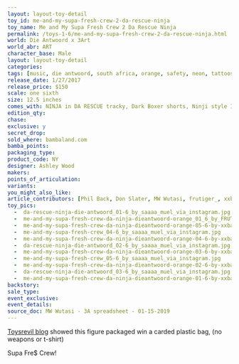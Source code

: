 ```yaml
---
layout: layout-toy-detail 
toy_id: me-and-my-supa-fresh-crew-2-da-rescue-ninja
toy_name: Me and My Supa Fresh Crew 2 Da Rescue Ninja
permalink: /toys-1-6/me-and-my-supa-fresh-crew-2-da-rescue-ninja.html
world: Die Antwoord x 3Art
world_abr: ART
character_base: Male
layout: layout-toy-detail
categories: 
tags: [music, die antwoord, south africa, orange, safety, neon, tattoos, ninji]
release_date: 1/27/2017
release_price: $150 
scale: one sixth
size: 12.5 inches
comes_with: NINJA in DA RESCUE tracky, Dark Boxer shorts, Ninji style Interchangeable hands (x3 sets), Ninji style sneakers (x1 pair)
edition_qty: 
chase: 
exclusive: y
secret_drop: 
sold_where: bambaland.com
bamba_points: 
packaging_type: 
product_code: NY
designer: Ashley Wood
makers: 
points_of_articulation: 
variants: 
you_might_also_like: 
article_contributors: [Phil Back, Don Slater, MW Wutasi, frutiger_, xxbarachielxx, saaaa_muel]
toy_pics: 
  -  da-rescue-ninja-die-antwoord_01-6_by_saaaa_muel_via_instagram.jpg
  -  me-and-my-supa-fresh-crew-da-ninja-dieantwoord-orange_01_6_by_FRUTIGER_.jpg
  -  me-and-my-supa-fresh-crew-da-ninja-dieantwoord-orange-05-6-by-xxbarachielxx.jpg
  -  me-and-my-supa-fresh-crew_04-6_by_saaaa_muel_via_instagram.jpg
  -  me-and-my-supa-fresh-crew-da-ninja-dieantwoord-orange-04-6-by-xxbarachielxx.jpg
  -  da-rescue-ninja-die-antwoord_02-6_by_saaaa_muel_via_instagram.jpg
  -  me-and-my-supa-fresh-crew-da-ninja-dieantwoord-orange-03-6-by-xxbarachielxx.jpg
  -  me-and-my-supa-fresh-crew_05-6_by_saaaa_muel_via_instagram.jpg
  -  me-and-my-supa-fresh-crew-da-ninja-dieantwoord-orange-02-6-by-xxbarachielxx.jpg
  -  da-rescue-ninja-die-antwoord_03-6_by_saaaa_muel_via_instagram.jpg
  -  me-and-my-supa-fresh-crew-da-ninja-dieantwoord-orange-01-6-by-xxbarachielxx.jpg
backstory: 
sale_type: 
event_exclusive: 
event_details: 
source_doc: MW Wutasi - 3A spreadsheet - 01-15-2019
---
```

<a href="https://toysrevil.blogspot.com/2017/01/me-and-my-super-fre-crew-2-da-rescue-by.html" target="_blank">Toysrevil blog</a> showed this figure packaged win a carded plastic bag, (no weapons or t-shirt)

Supa Fre$ Crew!